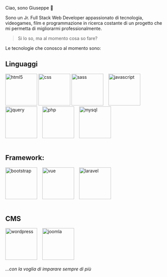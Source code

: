 Ciao, sono Giuseppe 👋

Sono un Jr. Full Stack Web Developer appassionato di tecnologia, videogames, film e programmazione in ricerca costante di un progetto che mi permetta di migliorarmi professionalmente.<br> 
>Si lo so, ma al momento cosa so fare? <br>

Le tecnologie che conosco al momento sono:<br>

**Linguaggi**
--------------
<img src="https://cdn.iconscout.com/icon/free/png-256/html5-10-569380.png" alt="html5" width="100"/> <img src="https://cdn.iconscout.com/icon/free/png-256/css-118-569410.png" alt="css" width="100"/> <img src="https://cdn.iconscout.com/icon/free/png-256/sass-2749336-2284726.png" alt="sass" width="100"/>&nbsp;&nbsp;&nbsp;&nbsp;<img src="https://cdn.iconscout.com/icon/free/png-256/javascript-2752148-2284965.png" alt="javascript" width="100"/>&nbsp;&nbsp;&nbsp;&nbsp;<img src="https://cdn.iconscout.com/icon/free/png-256/jquery-10-1175155.png" alt="jquery" width="100"/>&nbsp;&nbsp;&nbsp;&nbsp;<img src="https://cdn.iconscout.com/icon/free/png-256/php-99-1175127.png" alt="php" width="100"/>&nbsp;&nbsp;&nbsp;&nbsp;<img src="https://cdn.iconscout.com/icon/free/png-256/mysql-19-1174939.png" alt="mysql" width="100"/><br><br>

**Framework:**
--------------
<img src="https://cdn.iconscout.com/icon/free/png-256/bootstrap-226077.png" alt="bootstrap" width="100"/>&nbsp;&nbsp;&nbsp;&nbsp;<img src="https://cdn.iconscout.com/icon/free/png-256/vuejs-1175052.png" alt="vue" width="100"/>&nbsp;&nbsp;&nbsp;&nbsp;<img src="https://cdn.iconscout.com/icon/free/png-256/laravel-2-1175146.png" alt="laravel" width="100"/>
<br><br>

**CMS**
--------
<img src="https://cdn.iconscout.com/icon/free/png-256/wordpress-35-569289.png" alt="wordpress" width="100"/>&nbsp;&nbsp;&nbsp;&nbsp;<img src="https://cdn.iconscout.com/icon/free/png-256/joomla-226006.png" alt="joomla" width="100"/><br><br>
*...con la voglia di imparare sempre di più*


<!--
**GiuseppeRussoGR/GiuseppeRussoGR** is a ✨ _special_ ✨ repository because its `README.md` (this file) appears on your GitHub profile.

Here are some ideas to get you started:

- 🔭 I’m currently working on ...
- 🌱 I’m currently learning ...
- 👯 I’m looking to collaborate on ...
- 🤔 I’m looking for help with ...
- 💬 Ask me about ...
- 📫 How to reach me: ...
- 😄 Pronouns: ...
- ⚡ Fun fact: ...
-->
